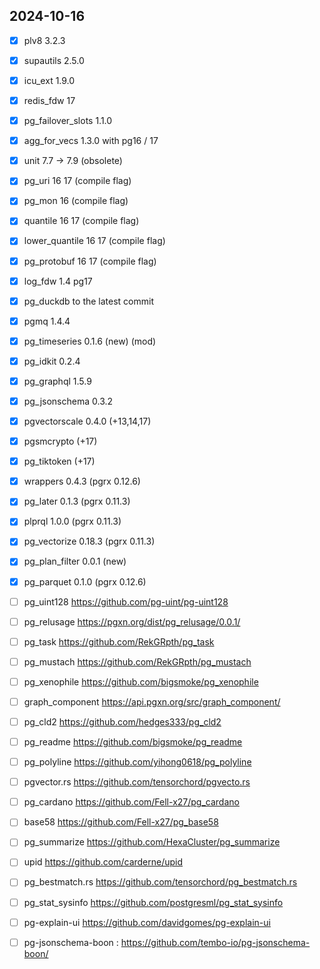 
## 2024-10-16

- [x] plv8 3.2.3
- [x] supautils 2.5.0
- [x] icu_ext 1.9.0
- [x] redis_fdw 17
- [x] pg_failover_slots 1.1.0
- [x] agg_for_vecs 1.3.0 with pg16 / 17
- [x] unit 7.7 -> 7.9 (obsolete)
- [x] pg_uri 16 17 (compile flag)
- [x] pg_mon 16  (compile flag)
- [x] quantile 16 17  (compile flag)
- [x] lower_quantile 16 17  (compile flag)
- [x] pg_protobuf 16 17  (compile flag)
- [x] log_fdw 1.4 pg17
- [x] pg_duckdb to the latest commit
- [x] pgmq 1.4.4
- [x] pg_timeseries 0.1.6 (new) (mod)
- [x] pg_idkit 0.2.4
- [x] pg_graphql 1.5.9
- [x] pg_jsonschema 0.3.2
- [x] pgvectorscale 0.4.0 (+13,14,17)
- [x] pgsmcrypto (+17)
- [x] pg_tiktoken (+17)
- [x] wrappers 0.4.3 (pgrx 0.12.6)
- [x] pg_later 0.1.3 (pgrx 0.11.3)
- [x] plprql 1.0.0 (pgrx 0.11.3)
- [x] pg_vectorize 0.18.3 (pgrx 0.11.3)
- [x] pg_plan_filter 0.0.1 (new)
- [x] pg_parquet 0.1.0 (pgrx 0.12.6)

- [ ] pg_uint128 https://github.com/pg-uint/pg-uint128
- [ ] pg_relusage https://pgxn.org/dist/pg_relusage/0.0.1/
- [ ] pg_task https://github.com/RekGRpth/pg_task
- [ ] pg_mustach https://github.com/RekGRpth/pg_mustach
- [ ] pg_xenophile https://github.com/bigsmoke/pg_xenophile
- [ ] graph_component https://api.pgxn.org/src/graph_component/
- [ ] pg_cld2 https://github.com/hedges333/pg_cld2
- [ ] pg_readme https://github.com/bigsmoke/pg_readme

- [ ] pg_polyline https://github.com/yihong0618/pg_polyline
- [ ] pgvector.rs https://github.com/tensorchord/pgvecto.rs
- [ ] pg_cardano https://github.com/Fell-x27/pg_cardano
- [ ] base58 https://github.com/Fell-x27/pg_base58
- [ ] pg_summarize https://github.com/HexaCluster/pg_summarize
- [ ] upid https://github.com/carderne/upid
- [ ] pg_bestmatch.rs https://github.com/tensorchord/pg_bestmatch.rs
- [ ] pg_stat_sysinfo https://github.com/postgresml/pg_stat_sysinfo
- [ ] pg-explain-ui https://github.com/davidgomes/pg-explain-ui


- [ ] pg-jsonschema-boon : https://github.com/tembo-io/pg-jsonschema-boon/